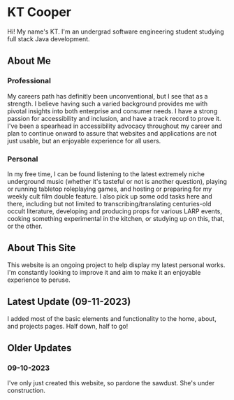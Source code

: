 # KT Cooper
Hi! My name's KT. I'm an undergrad software engineering student studying full stack Java development.
## About Me
### Professional
My careers path has definitly been unconventional, but I see that as a strength. I believe having such a varied background provides me with pivotal insights into both enterprise and consumer needs. I have a strong passion for accessibility and inclusion, and have a track record to prove it. I've been a spearhead in accessibility advocacy throughout my career and plan to continue onward to assure that websites and applications are not just usable, but an enjoyable experience for all users.
### Personal
In my free time, I can be found listening to the latest extremely niche underground music (whether it's tasteful or not is another question), playing or running tabletop roleplaying games, and hosting or preparing for my weekly cult film double feature. I also pick up some odd tasks here and there, including but not limited to transcribing/translating centuries-old occult literature, developing and producing props for various LARP events, cooking something experimental in the kitchen, or studying up on this, that, or the other.
## About This Site
This website is an ongoing project to help display my latest personal works. I'm constantly looking to improve it and aim to make it an enjoyable experience to peruse.
## Latest Update (09-11-2023)
I added most of the basic elements and functionality to the home, about, and projects pages. Half down, half to go!
## Older Updates
### 09-10-2023
I've only just created this website, so pardone the sawdust. She's under construction.